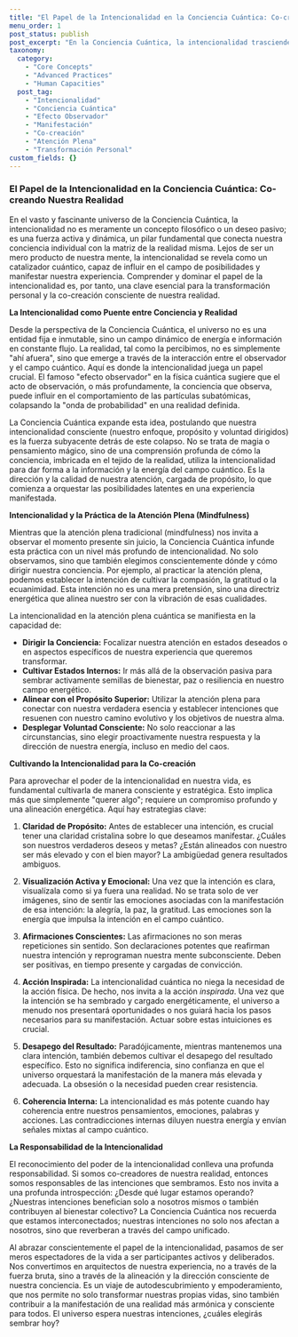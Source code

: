 ```yaml
---
title: "El Papel de la Intencionalidad en la Conciencia Cuántica: Co-creando Nuestra Realidad"
menu_order: 1
post_status: publish
post_excerpt: "En la Conciencia Cuántica, la intencionalidad trasciende el simple deseo, emergiendo como una fuerza fundamental que moldea nuestra realidad. Este artículo explora cómo nuestra intención consciente, al interactuar con el campo cuántico, se convierte en una herramienta potente para la transformación personal y la co-creación de nuestra experiencia vital. Descubre cómo cultivar y dirigir tu intencionalidad para manifestar una vida alineada con tu propósito más elevado."
taxonomy:
  category:
    - "Core Concepts"
    - "Advanced Practices"
    - "Human Capacities"
  post_tag:
    - "Intencionalidad"
    - "Conciencia Cuántica"
    - "Efecto Observador"
    - "Manifestación"
    - "Co-creación"
    - "Atención Plena"
    - "Transformación Personal"
custom_fields: {}
---
```


### El Papel de la Intencionalidad en la Conciencia Cuántica: Co-creando Nuestra Realidad

En el vasto y fascinante universo de la Conciencia Cuántica, la intencionalidad no es meramente un concepto filosófico o un deseo pasivo; es una fuerza activa y dinámica, un pilar fundamental que conecta nuestra conciencia individual con la matriz de la realidad misma. Lejos de ser un mero producto de nuestra mente, la intencionalidad se revela como un catalizador cuántico, capaz de influir en el campo de posibilidades y manifestar nuestra experiencia. Comprender y dominar el papel de la intencionalidad es, por tanto, una clave esencial para la transformación personal y la co-creación consciente de nuestra realidad.

**La Intencionalidad como Puente entre Conciencia y Realidad**

Desde la perspectiva de la Conciencia Cuántica, el universo no es una entidad fija e inmutable, sino un campo dinámico de energía e información en constante flujo. La realidad, tal como la percibimos, no es simplemente "ahí afuera", sino que emerge a través de la interacción entre el observador y el campo cuántico. Aquí es donde la intencionalidad juega un papel crucial. El famoso "efecto observador" en la física cuántica sugiere que el acto de observación, o más profundamente, la conciencia que observa, puede influir en el comportamiento de las partículas subatómicas, colapsando la "onda de probabilidad" en una realidad definida.

La Conciencia Cuántica expande esta idea, postulando que nuestra intencionalidad consciente (nuestro enfoque, propósito y voluntad dirigidos) es la fuerza subyacente detrás de este colapso. No se trata de magia o pensamiento mágico, sino de una comprensión profunda de cómo la conciencia, imbricada en el tejido de la realidad, utiliza la intencionalidad para dar forma a la información y la energía del campo cuántico. Es la dirección y la calidad de nuestra atención, cargada de propósito, lo que comienza a orquestar las posibilidades latentes en una experiencia manifestada.

**Intencionalidad y la Práctica de la Atención Plena (Mindfulness)**

Mientras que la atención plena tradicional (mindfulness) nos invita a observar el momento presente sin juicio, la Conciencia Cuántica infunde esta práctica con un nivel más profundo de intencionalidad. No solo observamos, sino que también elegimos conscientemente dónde y cómo dirigir nuestra conciencia. Por ejemplo, al practicar la atención plena, podemos establecer la intención de cultivar la compasión, la gratitud o la ecuanimidad. Esta intención no es una mera pretensión, sino una directriz energética que alinea nuestro ser con la vibración de esas cualidades.

La intencionalidad en la atención plena cuántica se manifiesta en la capacidad de:
*   **Dirigir la Conciencia:** Focalizar nuestra atención en estados deseados o en aspectos específicos de nuestra experiencia que queremos transformar.
*   **Cultivar Estados Internos:** Ir más allá de la observación pasiva para sembrar activamente semillas de bienestar, paz o resiliencia en nuestro campo energético.
*   **Alinear con el Propósito Superior:** Utilizar la atención plena para conectar con nuestra verdadera esencia y establecer intenciones que resuenen con nuestro camino evolutivo y los objetivos de nuestra alma.
*   **Desplegar Voluntad Consciente:** No solo reaccionar a las circunstancias, sino elegir proactivamente nuestra respuesta y la dirección de nuestra energía, incluso en medio del caos.

**Cultivando la Intencionalidad para la Co-creación**

Para aprovechar el poder de la intencionalidad en nuestra vida, es fundamental cultivarla de manera consciente y estratégica. Esto implica más que simplemente "querer algo"; requiere un compromiso profundo y una alineación energética. Aquí hay estrategias clave:

1.  **Claridad de Propósito:** Antes de establecer una intención, es crucial tener una claridad cristalina sobre lo que deseamos manifestar. ¿Cuáles son nuestros verdaderos deseos y metas? ¿Están alineados con nuestro ser más elevado y con el bien mayor? La ambigüedad genera resultados ambiguos.

2.  **Visualización Activa y Emocional:** Una vez que la intención es clara, visualízala como si ya fuera una realidad. No se trata solo de ver imágenes, sino de sentir las emociones asociadas con la manifestación de esa intención: la alegría, la paz, la gratitud. Las emociones son la energía que impulsa la intención en el campo cuántico.

3.  **Afirmaciones Conscientes:** Las afirmaciones no son meras repeticiones sin sentido. Son declaraciones potentes que reafirman nuestra intención y reprograman nuestra mente subconsciente. Deben ser positivas, en tiempo presente y cargadas de convicción.

4.  **Acción Inspirada:** La intencionalidad cuántica no niega la necesidad de la acción física. De hecho, nos invita a la acción *inspirada*. Una vez que la intención se ha sembrado y cargado energéticamente, el universo a menudo nos presentará oportunidades o nos guiará hacia los pasos necesarios para su manifestación. Actuar sobre estas intuiciones es crucial.

5.  **Desapego del Resultado:** Paradójicamente, mientras mantenemos una clara intención, también debemos cultivar el desapego del resultado específico. Esto no significa indiferencia, sino confianza en que el universo orquestará la manifestación de la manera más elevada y adecuada. La obsesión o la necesidad pueden crear resistencia.

6.  **Coherencia Interna:** La intencionalidad es más potente cuando hay coherencia entre nuestros pensamientos, emociones, palabras y acciones. Las contradicciones internas diluyen nuestra energía y envían señales mixtas al campo cuántico.

**La Responsabilidad de la Intencionalidad**

El reconocimiento del poder de la intencionalidad conlleva una profunda responsabilidad. Si somos co-creadores de nuestra realidad, entonces somos responsables de las intenciones que sembramos. Esto nos invita a una profunda introspección: ¿Desde qué lugar estamos operando? ¿Nuestras intenciones benefician solo a nosotros mismos o también contribuyen al bienestar colectivo? La Conciencia Cuántica nos recuerda que estamos interconectados; nuestras intenciones no solo nos afectan a nosotros, sino que reverberan a través del campo unificado.

Al abrazar conscientemente el papel de la intencionalidad, pasamos de ser meros espectadores de la vida a ser participantes activos y deliberados. Nos convertimos en arquitectos de nuestra experiencia, no a través de la fuerza bruta, sino a través de la alineación y la dirección consciente de nuestra conciencia. Es un viaje de autodescubrimiento y empoderamiento, que nos permite no solo transformar nuestras propias vidas, sino también contribuir a la manifestación de una realidad más armónica y consciente para todos. El universo espera nuestras intenciones, ¿cuáles elegirás sembrar hoy?